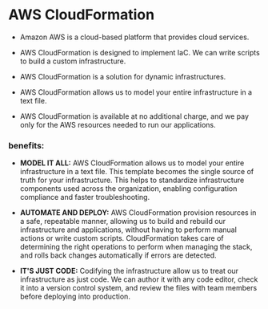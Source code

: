 # AWS CloudFormation

* Amazon AWS is a cloud-based platform that provides cloud services.
* AWS CloudFormation is designed to implement IaC. We can write scripts to build a custom infrastructure.
* AWS CloudFormation is a solution for dynamic infrastructures.
* AWS CloudFormation allows us to model your entire infrastructure in a text file. 

* AWS CloudFormation is available at no additional charge, and we pay only for the AWS resources needed to run our applications.

### benefits:

- **MODEL IT ALL:** AWS CloudFormation allows us to model your entire infrastructure in a text file. This template becomes the single source of truth for your infrastructure. This helps to standardize infrastructure components used across the organization, enabling configuration compliance and faster troubleshooting.

- **AUTOMATE AND DEPLOY:** AWS CloudFormation provision resources in a safe, repeatable manner, allowing us to build and rebuild our infrastructure and applications, without having to perform manual actions or write custom scripts. CloudFormation takes care of determining the right operations to perform when managing the stack, and rolls back changes automatically if errors are detected.

- **IT'S JUST CODE:** Codifying the infrastructure allow us to treat our infrastructure as just code. We can author it with any code editor, check it into a version control system, and review the files with team members before deploying into production.

